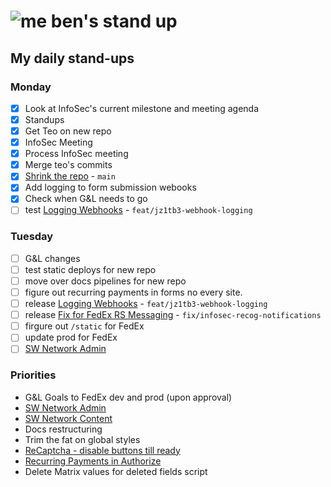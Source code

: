 # ![me](https://avatars2.githubusercontent.com/u/5232044?s=50&v=4) ben's stand up

## My daily stand-ups

### Monday

- [X] Look at InfoSec's current milestone and meeting agenda
- [X] Standups
- [X] Get Teo on new repo
- [X] InfoSec Meeting
- [X] Process InfoSec meeting
- [X] Merge teo's commits
- [X] [Shrink the repo](https://app.clickup.com/t/jh0dwt) - `main`
- [X] Add logging to form submission webooks
- [X] Check when G&L needs to go
- [ ] test [Logging Webhooks](https://app.clickup.com/t/jz1tb3) - `feat/jz1tb3-webhook-logging`

### Tuesday

- [ ] G&L changes
- [ ] test static deploys for new repo
- [ ] move over docs pipelines for new repo
- [ ] figure out recurring payments in forms no every site.
- [ ] release [Logging Webhooks](https://app.clickup.com/t/jz1tb3) - `feat/jz1tb3-webhook-logging`
- [ ] release [Fix for FedEx RS Messaging](https://projects.madebyspeak.com/#/tasks/17976133) - `fix/infosec-recog-notifications`
- [ ] firgure out `/static` for FedEx
- [ ] update prod for FedEx
- [ ] [SW Network Admin](https://app.clickup.com/8537154/v/l/li/54890360?pr=12760709)

### Priorities 
    
- G&L Goals to FedEx dev and prod (upon approval)
- [SW Network Admin](https://app.clickup.com/8537154/v/l/li/54890360?pr=12760709)
- [SW Network Content](https://app.clickup.com/8537154/v/l/li/54892353?pr=12760709)
- Docs restructuring
- Trim the fat on global styles
- [ReCaptcha - disable buttons till ready](https://projects.madebyspeak.com/#/tasks/17598281)
- [Recurring Payments in Authorize](https://projects.madebyspeak.com/#/tasks/16411534)
- Delete Matrix values for deleted fields script
